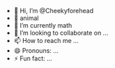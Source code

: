- 👋 Hi, I’m @Cheekyforehead
- 👀 animal
- 🌱 I’m currently  math
- 💞️ I’m looking to collaborate on ...
- 📫 How to reach me ...
- 😄 Pronouns: ...
- ⚡ Fun fact: ...

<!---
Cheekyforehead/Cheekyforehead is a ✨ special ✨ repository because its `README.md` (this file) appears on your GitHub profile.
You can click the Preview link to take a look at your changes.
--->
